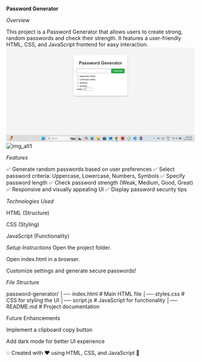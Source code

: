 **Password Generator**

*Overview*

This project is a Password Generator that allows users to create strong, random passwords and check their strength. It features a user-friendly HTML, CSS, and JavaScript frontend for easy interaction.
![img_alt](https://github.com/YogitaIngale/PasswordGenerator/blob/main/Screenshot%20(126).png?raw=true)
![img_alt1]()

*Features*

✅ Generate random passwords based on user preferences
✅ Select password criteria: Uppercase, Lowercase, Numbers, Symbols
✅ Specify password length
✅ Check password strength (Weak, Medium, Good, Great)
✅ Responsive and visually appealing UI
✅ Display password security tips

*Technologies Used*

HTML (Structure)

CSS (Styling)

JavaScript (Functionality)

*Setup Instructions*
Open the project folder.

Open index.html in a browser.

Customize settings and generate secure passwords!

*File Structure*

password-generator/
│── index.html      # Main HTML file
│── styles.css      # CSS for styling the UI
│── script.js       # JavaScript for functionality
│── README.md       # Project documentation

Future Enhancements

Implement a clipboard copy button

Add dark mode for better UI experience

💡 Created with ❤️ using HTML, CSS, and JavaScript 🚀

